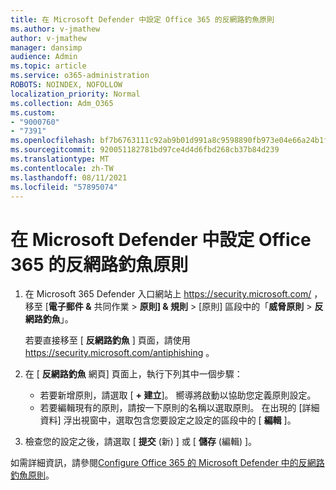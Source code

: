 ```yaml
---
title: 在 Microsoft Defender 中設定 Office 365 的反網路釣魚原則
ms.author: v-jmathew
author: v-jmathew
manager: dansimp
audience: Admin
ms.topic: article
ms.service: o365-administration
ROBOTS: NOINDEX, NOFOLLOW
localization_priority: Normal
ms.collection: Adm_O365
ms.custom:
- "9000760"
- "7391"
ms.openlocfilehash: bf7b6763111c92ab9b01d991a8c9598890fb973e04e66a24b1f21863e11e2d91
ms.sourcegitcommit: 920051182781bd97ce4d4d6fbd268cb37b84d239
ms.translationtype: MT
ms.contentlocale: zh-TW
ms.lasthandoff: 08/11/2021
ms.locfileid: "57895074"
---
```

# <a name="set-up-anti-phishing-policies-in-microsoft-defender-for-office-365"></a>在 Microsoft Defender 中設定 Office 365 的反網路釣魚原則

1. 在 Microsoft 365 Defender 入口網站上 <https://security.microsoft.com/> ，移至 [**電子郵件 &** 共同作業 \> **原則] & 規則** \> [原則] 區段中的「**威脅原則** \> **反網路釣魚**」。 

   若要直接移至 [ **反網路釣魚** ] 頁面，請使用 <https://security.microsoft.com/antiphishing> 。

2. 在 [ **反網路釣魚** 網頁] 頁面上，執行下列其中一個步驟：
   - 若要新增原則，請選取 [ **+ 建立**]。 嚮導將啟動以協助您定義原則設定。
   - 若要編輯現有的原則，請按一下原則的名稱以選取原則。 在出現的 [詳細資料] 浮出視窗中，選取包含您要設定之設定的區段中的 [ **編輯** ]。

3. 檢查您的設定之後，請選取 [ **提交** (新) ] 或 [ **儲存** (編輯) ]。

如需詳細資訊，請參閱[Configure Office 365 的 Microsoft Defender 中的反網路釣魚原則](https://docs.microsoft.com/microsoft-365/security/office-365-security/configure-mdo-anti-phishing-policies)。
